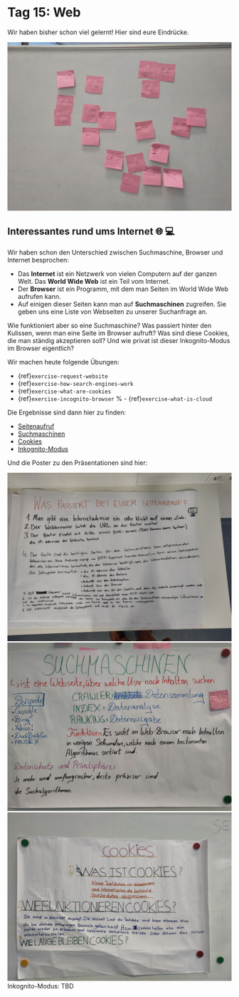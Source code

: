 # Tag 15: Web

Wir haben bisher schon viel gelernt! Hier sind eure Eindrücke.

![Post-its mit bisherigen Themen](./bisher-gelernt.jpg)

## Interessantes rund ums Internet 🌐 💻

Wir haben schon den Unterschied zwischen Suchmaschine, Browser und Internet besprochen:

- Das **Internet** ist ein Netzwerk von vielen Computern auf der ganzen Welt. Das **World Wide Web** ist ein Teil vom Internet.
- Der **Browser** ist ein Programm, mit dem man Seiten im World Wide Web aufrufen kann.
- Auf einigen dieser Seiten kann man auf **Suchmaschinen** zugreifen. Sie geben uns eine Liste von Webseiten zu unserer Suchanfrage an.

Wie funktioniert aber so eine Suchmaschine? Was passiert hinter den Kulissen, wenn man eine Seite im Browser aufruft? Was sind diese Cookies, die man ständig akzeptieren soll? Und wie privat ist dieser Inkognito-Modus im Browser eigentlich?

Wir machen heute folgende Übungen:

- {ref}`exercise-request-website`
- {ref}`exercise-how-search-engines-work`
- {ref}`exercise-what-are-cookies`
- {ref}`exercise-incognito-browser`
% - {ref}`exercise-what-is-cloud`

Die Ergebnisse sind dann hier zu finden:

- [Seitenaufruf](../../web/seitenaufruf_www.md)
- [Suchmaschinen](../../web/suchmaschinen.md)
- [Cookies](../../web/cookies.md)
- [Inkognito-Modus](../../web/inkognito.md)

Und die Poster zu den Präsentationen sind hier:

![Seitenaufruf](./seitenaufruf.jpg)
<br>
![Suchmaschine](./suchmaschinen.jpg)
<br>
![cookies](./cookies.jpg)
<br>
Inkognito-Modus: TBD
